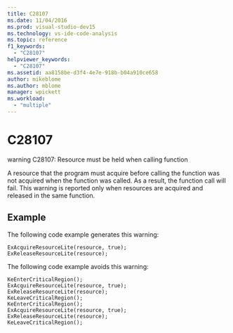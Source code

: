 ```yaml
---
title: C28107
ms.date: 11/04/2016
ms.prod: visual-studio-dev15
ms.technology: vs-ide-code-analysis
ms.topic: reference
f1_keywords:
  - "C28107"
helpviewer_keywords:
  - "C28107"
ms.assetid: aa8158be-d3f4-4e7e-918b-b04a910ce658
author: mikeblome
ms.author: mblome
manager: wpickett
ms.workload:
  - "multiple"
---
```

# C28107
warning C28107: Resource must be held when calling function

 A resource that the program must acquire before calling the function was not acquired when the function was called. As a result, the function call will fail. This warning is reported only when resources are acquired and released in the same function.

## Example
 The following code example generates this warning:

```
ExAcquireResourceLite(resource, true);
ExReleaseResourceLite(resource);
```

 The following code example avoids this warning:

```
KeEnterCriticalRegion();
ExAcquireResourceLite(resource, true);
ExReleaseResourceLite(resource);
KeLeaveCriticalRegion();
KeEnterCriticalRegion();
ExAcquireResourceLite(resource, true);
ExReleaseResourceLite(resource);
KeLeaveCriticalRegion();
```